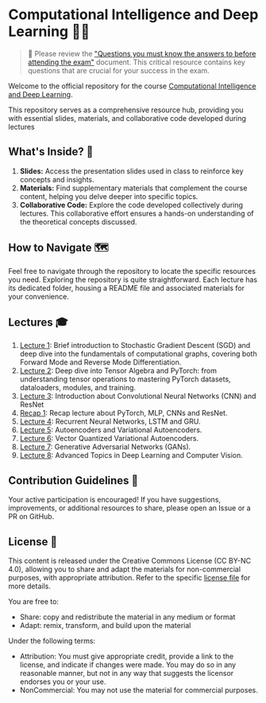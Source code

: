 # Computational Intelligence and Deep Learning 🧠🤖

> 📢 Please review the ["Questions you must know the answers to before attending the exam"](./questions.md) document. This critical resource contains key questions that are crucial for your success in the exam.

Welcome to the official repository for the course [Computational Intelligence and Deep Learning](https://esami.unipi.it/programma.php?c=61134&aa=2023&docente=GALATOLO&insegnamento=&sd=0).

This repository serves as a comprehensive resource hub, providing you with essential slides, materials, and collaborative code developed during lectures

## What's Inside? 📂

1. **Slides:** Access the presentation slides used in class to reinforce key concepts and insights.
2. **Materials:** Find supplementary materials that complement the course content, helping you delve deeper into specific topics.
3. **Collaborative Code:** Explore the code developed collectively during lectures. This collaborative effort ensures a hands-on understanding of the theoretical concepts discussed.

## How to Navigate 🗺️

Feel free to navigate through the repository to locate the specific resources you need. Exploring the repository is quite straightforward. Each lecture has its dedicated folder, housing a README file and associated materials for your convenience.

## Lectures 🎓

1. [Lecture 1](./Lecture%201/): Brief introduction to Stochastic Gradient Descent (SGD) and deep dive into the fundamentals of computational graphs, covering both Forward Mode and Reverse Mode Differentiation.
2. [Lecture 2](./Lecture%202/): Deep dive into Tensor Algebra and PyTorch: from understanding tensor operations to mastering PyTorch datasets, dataloaders, modules, and training.
3. [Lecture 3](./Lecture%203/): Introduction about Convolutional Neural Networks (CNN) and ResNet
4. [Recap 1](./Recap%201/): Recap lecture about PyTorch, MLP, CNNs and ResNet.
5. [Lecture 4](./Lecture%204/): Recurrent Neural Networks, LSTM and GRU.
6. [Lecture 5](./Lecture%205/): Autoencoders and Variational Autoencoders.
7. [Lecture 6](./Lecture%206/): Vector Quantized Variational Autoencoders.
8. [Lecture 7](./Lecture%207/): Generative Adversarial Networks (GANs).
9. [Lecture 8](./Lecture%208/): Advanced Topics in Deep Learning and Computer Vision.


## Contribution Guidelines 🤝

Your active participation is encouraged! If you have suggestions, improvements, or additional resources to share, please open an Issue or a PR on GitHub.

## License 🔑

This content is released under the Creative Commons License (CC BY-NC 4.0), allowing you to share and adapt the materials for non-commercial purposes, with appropriate attribution. Refer to the specific [license file](./LICENSE) for more details.

You are free to:
- Share: copy and redistribute the material in any medium or format
- Adapt: remix, transform, and build upon the material

Under the following terms:
- Attribution: You must give appropriate credit, provide a link to the license, and indicate if changes were made. You may do so in any reasonable manner, but not in any way that suggests the licensor endorses you or your use.
- NonCommercial: You may not use the material for commercial purposes.